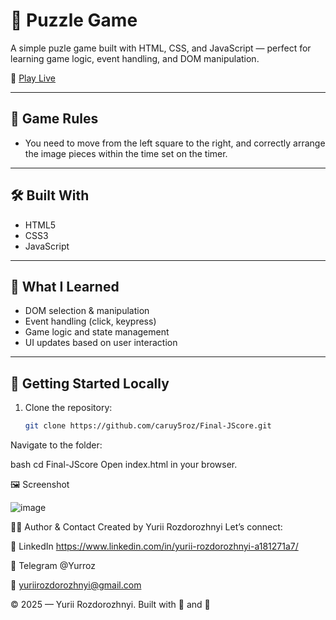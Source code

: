 # 🎲 Puzzle Game

A simple puzle game built with HTML, CSS, and JavaScript — perfect for learning game logic, event handling, and DOM manipulation.

🔗 [Play Live](https://caruy5roz.github.io/Puzzle_Game/)


---

## 📌 Game Rules

- You need to move from the left square to the right, and correctly arrange the image pieces within the time set on the timer.

---

## 🛠️ Built With

- HTML5
- CSS3
- JavaScript

---

## 🧠 What I Learned

- DOM selection & manipulation
- Event handling (click, keypress)
- Game logic and state management
- UI updates based on user interaction

---

## 🚀 Getting Started Locally

1. Clone the repository:
   ```bash
   git clone https://github.com/caruy5roz/Final-JScore.git
Navigate to the folder:

bash
cd Final-JScore
Open index.html in your browser.

🖼️ Screenshot


![image](https://github.com/user-attachments/assets/51c1ea92-94de-4e07-85fb-2700ee93fcfc)


🙋‍♂️ Author & Contact
Created by Yurii Rozdorozhnyi
Let’s connect:

💼 LinkedIn https://www.linkedin.com/in/yurii-rozdorozhnyi-a181271a7/

💬 Telegram @Yurroz


📧 yuriirozdorozhnyi@gmail.com

© 2025 — Yurii Rozdorozhnyi. Built with 🎲 and 🧠
